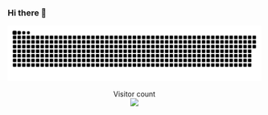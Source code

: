 ### Hi there 👋

<!-- ![](GodCat.gif) -->

<a href=#><img src="contributions.svg"></a>

<p align="center"> 
  Visitor count
  <br>
  <img src="https://profile-counter.glitch.me/mr-mystery/count.svg" />
</p>


<!--
**mr-mystery/mr-mystery** is a ✨ _special_ ✨ repository because its `README.md` (this file) appears on your GitHub profile.

Here are some ideas to get you started:

- 🔭 I’m currently working on ...
- 🌱 I’m currently learning ...
- 👯 I’m looking to collaborate on ...
- 🤔 I’m looking for help with ...
- 💬 Ask me about ...
- 📫 How to reach me: ...
- 😄 Pronouns: ...
- ⚡ Fun fact: ...
-->
